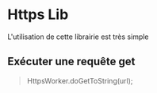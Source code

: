 Https Lib
=========

L'utilisation de cette librairie est très simple

Exécuter une requête get
------------------------

> HttpsWorker.doGetToString(url);